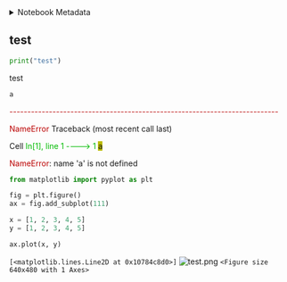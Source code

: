 <details>
<summary>Notebook Metadata</summary>

```json
{
  "kernelspec": {
    "display_name": "Python 3",
    "name": "python3",
    "language": "python"
  },
  "language_info": {
    "codemirror_mode": {
      "name": "ipython",
      "version": 3
    },
    "file_extension": ".py",
    "mimetype": "text/x-python",
    "name": "python",
    "pygments_lexer": "ipython3",
    "nbconvert_exporter": "python",
    "version": "3.11.5"
  }
}
```

</details>

## test
```python
print("test")
```

test

```python
a
```

<p><span style="color:rgb(187, 0, 0)">---------------------------------------------------------------------------</span></p>
<p><span style="color:rgb(187, 0, 0)">NameError</span>                                 Traceback (most recent call last)</p>
<p>Cell <span style="color:rgb(0, 187, 0)">In[1], line 1</span>
<span style="color:rgb(0, 187, 0)">----> 1</span> <span style="background-color:rgb(187, 187, 0)">a</span>
</p>
<p><span style="color:rgb(187, 0, 0)">NameError</span>: name 'a' is not defined</p>

```python
from matplotlib import pyplot as plt

fig = plt.figure()
ax = fig.add_subplot(111)

x = [1, 2, 3, 4, 5]
y = [1, 2, 3, 4, 5]

ax.plot(x, y)
```

`[<matplotlib.lines.Line2D at 0x10784c8d0>]`
![test.png](./test.png)
`<Figure size 640x480 with 1 Axes>`
